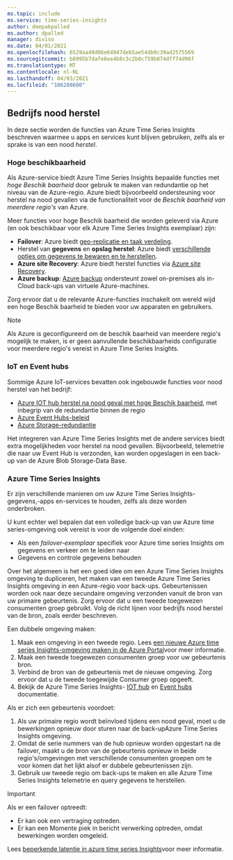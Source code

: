```yaml
---
ms.topic: include
ms.service: time-series-insights
author: deepakpalled
ms.author: dpalled
manager: diviso
ms.date: 04/01/2021
ms.openlocfilehash: 6529aa49d06e64947deb5ae54db0c39ad2575569
ms.sourcegitcommit: b8995b7dafe6ee4b8c3c2b0c759b874dff74d96f
ms.translationtype: MT
ms.contentlocale: nl-NL
ms.lasthandoff: 04/03/2021
ms.locfileid: "106288600"
---
```

## <a name="business-disaster-recovery"></a>Bedrijfs nood herstel

In deze sectie worden de functies van Azure Time Series Insights beschreven waarmee u apps en services kunt blijven gebruiken, zelfs als er sprake is van een nood *herstel*.

### <a name="high-availability"></a>Hoge beschikbaarheid

Als Azure-service biedt Azure Time Series Insights bepaalde functies met *hoge Beschik baarheid* door gebruik te maken van redundantie op het niveau van de Azure-regio. Azure biedt bijvoorbeeld ondersteuning voor herstel na nood gevallen via de functionaliteit voor de *Beschik baarheid van meerdere regio's* van Azure.

Meer functies voor hoge Beschik baarheid die worden geleverd via Azure (en ook beschikbaar voor elk Azure Time Series Insights exemplaar) zijn:

- **Failover**: Azure biedt [geo-replicatie en taak verdeling](/azure/architecture/resiliency/recovery-loss-azure-region).
- Herstel van **gegevens** en **opslag herstel**: Azure biedt [verschillende opties om gegevens te bewaren en te herstellen](/azure/architecture/resiliency/recovery-data-corruption).
- **Azure site Recovery**: Azure biedt herstel functies via [Azure site Recovery](../articles/site-recovery/index.yml).
- **Azure backup**: [Azure backup](../articles/backup/backup-architecture.md) ondersteunt zowel on-premises als in-Cloud back-ups van virtuele Azure-machines.

Zorg ervoor dat u de relevante Azure-functies inschakelt om wereld wijd een hoge Beschik baarheid te bieden voor uw apparaten en gebruikers.

> [!NOTE]
> Als Azure is geconfigureerd om de beschik baarheid van meerdere regio's mogelijk te maken, is er geen aanvullende beschikbaarheids configuratie voor meerdere regio's vereist in Azure Time Series Insights.

### <a name="iot-and-event-hubs"></a>IoT en Event hubs

Sommige Azure IoT-services bevatten ook ingebouwde functies voor nood herstel van het bedrijf:

- [Azure IOT hub herstel na nood geval met hoge Beschik baarheid](../articles/iot-hub/iot-hub-ha-dr.md), met inbegrip van de redundantie binnen de regio
- [Azure Event Hubs-beleid](../articles/event-hubs/event-hubs-geo-dr.md)
- [Azure Storage-redundantie](../articles/storage/common/storage-redundancy.md)

Het integreren van Azure Time Series Insights met de andere services biedt extra mogelijkheden voor herstel na nood gevallen. Bijvoorbeeld, telemetrie die naar uw Event Hub is verzonden, kan worden opgeslagen in een back-up van de Azure Blob Storage-Data Base.

### <a name="azure-time-series-insights"></a>Azure Time Series Insights

Er zijn verschillende manieren om uw Azure Time Series Insights-gegevens,-apps en-services te houden, zelfs als deze worden onderbroken.

U kunt echter wel bepalen dat een volledige back-up van uw Azure time series-omgeving ook vereist is voor de volgende doel einden:

- Als een *failover-exemplaar* specifiek voor Azure time series Insights om gegevens en verkeer om te leiden naar
- Gegevens en controle gegevens behouden

Over het algemeen is het een goed idee om een Azure Time Series Insights omgeving te dupliceren, het maken van een tweede Azure Time Series Insights omgeving in een Azure-regio voor back-ups. Gebeurtenissen worden ook naar deze secundaire omgeving verzonden vanuit de bron van uw primaire gebeurtenis. Zorg ervoor dat u een tweede toegewezen consumenten groep gebruikt. Volg de richt lijnen voor bedrijfs nood herstel van de bron, zoals eerder beschreven.

Een dubbele omgeving maken:

1. Maak een omgeving in een tweede regio. Lees [een nieuwe Azure time series Insights-omgeving maken in de Azure Portal](../articles/time-series-insights/time-series-insights-get-started.md)voor meer informatie.
1. Maak een tweede toegewezen consumenten groep voor uw gebeurtenis bron.
1. Verbind de bron van de gebeurtenis met de nieuwe omgeving. Zorg ervoor dat u de tweede toegewijde Consumer groep opgeeft.
1. Bekijk de Azure Time Series Insights- [IOT hub](../articles/time-series-insights/how-to-ingest-data-iot-hub.md) en [Event hubs](../articles/time-series-insights/concepts-access-policies.md) documentatie.

Als er zich een gebeurtenis voordoet:

1. Als uw primaire regio wordt beïnvloed tijdens een nood geval, moet u de bewerkingen opnieuw door sturen naar de back-upAzure Time Series Insights omgeving.
1. Omdat de serie nummers van de hub opnieuw worden opgestart na de failover, maakt u de bron van de gebeurtenis opnieuw in beide regio's/omgevingen met verschillende consumenten groepen om te voor komen dat het lijkt alsof er dubbele gebeurtenissen zijn.
1. Gebruik uw tweede regio om back-ups te maken en alle Azure Time Series Insights telemetrie en query gegevens te herstellen.

> [!IMPORTANT]
> Als er een failover optreedt:
>
> - Er kan ook een vertraging optreden.
> - Er kan een Momente piek in bericht verwerking optreden, omdat bewerkingen worden omgeleid.
>
> Lees [beperkende latentie in azure time series Insights](../articles/time-series-insights/time-series-insights-environment-mitigate-latency.md)voor meer informatie.